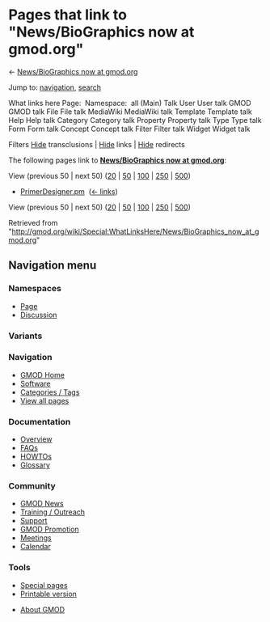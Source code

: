 <div id="mw-page-base" class="noprint">

</div>

<div id="mw-head-base" class="noprint">

</div>

<div id="content" class="mw-body" role="main">

<span id="top"></span>

<div id="mw-js-message" style="display:none;">

</div>



# <span dir="auto">Pages that link to "News/BioGraphics now at gmod.org"</span>

<div id="bodyContent">

<div id="contentSub">

← [News/BioGraphics now at
gmod.org](/wiki/News/BioGraphics_now_at_gmod.org "News/BioGraphics now at gmod.org")

</div>

<div id="jump-to-nav" class="mw-jump">

Jump to: [navigation](#mw-navigation), [search](#p-search)

</div>

<div id="mw-content-text">

What links here Page:  Namespace:  all (Main) Talk User User talk GMOD
GMOD talk File File talk MediaWiki MediaWiki talk Template Template talk
Help Help talk Category Category talk Property Property talk Type Type
talk Form Form talk Concept Concept talk Filter Filter talk Widget
Widget talk

Filters
[Hide](/mediawiki/index.php?title=Special:WhatLinksHere/News/BioGraphics_now_at_gmod.org&hidetrans=1 "Special:WhatLinksHere/News/BioGraphics now at gmod.org")
transclusions \|
[Hide](/mediawiki/index.php?title=Special:WhatLinksHere/News/BioGraphics_now_at_gmod.org&hidelinks=1 "Special:WhatLinksHere/News/BioGraphics now at gmod.org")
links \|
[Hide](/mediawiki/index.php?title=Special:WhatLinksHere/News/BioGraphics_now_at_gmod.org&hideredirs=1 "Special:WhatLinksHere/News/BioGraphics now at gmod.org")
redirects

The following pages link to **[News/BioGraphics now at
gmod.org](/wiki/News/BioGraphics_now_at_gmod.org "News/BioGraphics now at gmod.org")**:

View (previous 50 \| next 50)
([20](/mediawiki/index.php?title=Special:WhatLinksHere/News/BioGraphics_now_at_gmod.org&limit=20 "Special:WhatLinksHere/News/BioGraphics now at gmod.org")
\|
[50](/mediawiki/index.php?title=Special:WhatLinksHere/News/BioGraphics_now_at_gmod.org&limit=50 "Special:WhatLinksHere/News/BioGraphics now at gmod.org")
\|
[100](/mediawiki/index.php?title=Special:WhatLinksHere/News/BioGraphics_now_at_gmod.org&limit=100 "Special:WhatLinksHere/News/BioGraphics now at gmod.org")
\|
[250](/mediawiki/index.php?title=Special:WhatLinksHere/News/BioGraphics_now_at_gmod.org&limit=250 "Special:WhatLinksHere/News/BioGraphics now at gmod.org")
\|
[500](/mediawiki/index.php?title=Special:WhatLinksHere/News/BioGraphics_now_at_gmod.org&limit=500 "Special:WhatLinksHere/News/BioGraphics now at gmod.org"))

- [PrimerDesigner.pm](/wiki/PrimerDesigner.pm "PrimerDesigner.pm") ‎
  <span class="mw-whatlinkshere-tools">([←
  links](/mediawiki/index.php?title=Special:WhatLinksHere&target=PrimerDesigner.pm "Special:WhatLinksHere"))</span>

View (previous 50 \| next 50)
([20](/mediawiki/index.php?title=Special:WhatLinksHere/News/BioGraphics_now_at_gmod.org&limit=20 "Special:WhatLinksHere/News/BioGraphics now at gmod.org")
\|
[50](/mediawiki/index.php?title=Special:WhatLinksHere/News/BioGraphics_now_at_gmod.org&limit=50 "Special:WhatLinksHere/News/BioGraphics now at gmod.org")
\|
[100](/mediawiki/index.php?title=Special:WhatLinksHere/News/BioGraphics_now_at_gmod.org&limit=100 "Special:WhatLinksHere/News/BioGraphics now at gmod.org")
\|
[250](/mediawiki/index.php?title=Special:WhatLinksHere/News/BioGraphics_now_at_gmod.org&limit=250 "Special:WhatLinksHere/News/BioGraphics now at gmod.org")
\|
[500](/mediawiki/index.php?title=Special:WhatLinksHere/News/BioGraphics_now_at_gmod.org&limit=500 "Special:WhatLinksHere/News/BioGraphics now at gmod.org"))

</div>

<div class="printfooter">

Retrieved from
"<http://gmod.org/wiki/Special:WhatLinksHere/News/BioGraphics_now_at_gmod.org>"

</div>

<div id="catlinks" class="catlinks catlinks-allhidden">

</div>

<div class="visualClear">

</div>

</div>

</div>

<div id="mw-navigation">

## Navigation menu

<div id="mw-head">



<div id="left-navigation">

<div id="p-namespaces" class="vectorTabs" role="navigation"
aria-labelledby="p-namespaces-label">

### Namespaces

- <span id="ca-nstab-main"><a href="/wiki/News/BioGraphics_now_at_gmod.org" accesskey="c"
  title="View the content page [c]">Page</a></span>
- <span id="ca-talk"><a
  href="/mediawiki/index.php?title=Talk:News/BioGraphics_now_at_gmod.org&amp;action=edit&amp;redlink=1"
  accesskey="t"
  title="Discussion about the content page [t]">Discussion</a></span>

</div>

<div id="p-variants" class="vectorMenu emptyPortlet" role="navigation"
aria-labelledby="p-variants-label">

### 

### Variants[](#)

<div class="menu">

</div>

</div>

</div>

<div id="right-navigation">





</div>



</div>

</div>

</div>

<div id="mw-panel">

<div id="p-logo" role="banner">

<a href="/wiki/Main_Page"
style="background-image: url(http://gmod.org/images/GMOD-cogs.png);"
title="Visit the main page"></a>

</div>

<div id="p-Navigation" class="portal" role="navigation"
aria-labelledby="p-Navigation-label">

### Navigation

<div class="body">

- <span id="n-GMOD-Home">[GMOD Home](/wiki/Main_Page)</span>
- <span id="n-Software">[Software](/wiki/GMOD_Components)</span>
- <span id="n-Categories-.2F-Tags">[Categories /
  Tags](/wiki/Categories)</span>
- <span id="n-View-all-pages">[View all
  pages](/wiki/Special:AllPages)</span>

</div>

</div>

<div id="p-Documentation" class="portal" role="navigation"
aria-labelledby="p-Documentation-label">

### Documentation

<div class="body">

- <span id="n-Overview">[Overview](/wiki/Overview)</span>
- <span id="n-FAQs">[FAQs](/wiki/Category:FAQ)</span>
- <span id="n-HOWTOs">[HOWTOs](/wiki/Category:HOWTO)</span>
- <span id="n-Glossary">[Glossary](/wiki/Glossary)</span>

</div>

</div>

<div id="p-Community" class="portal" role="navigation"
aria-labelledby="p-Community-label">

### Community

<div class="body">

- <span id="n-GMOD-News">[GMOD News](/wiki/GMOD_News)</span>
- <span id="n-Training-.2F-Outreach">[Training /
  Outreach](/wiki/Training_and_Outreach)</span>
- <span id="n-Support">[Support](/wiki/Support)</span>
- <span id="n-GMOD-Promotion">[GMOD
  Promotion](/wiki/GMOD_Promotion)</span>
- <span id="n-Meetings">[Meetings](/wiki/Meetings)</span>
- <span id="n-Calendar">[Calendar](/wiki/Calendar)</span>

</div>

</div>

<div id="p-tb" class="portal" role="navigation"
aria-labelledby="p-tb-label">

### Tools

<div class="body">

- <span id="t-specialpages"><a href="/wiki/Special:SpecialPages" accesskey="q"
  title="A list of all special pages [q]">Special pages</a></span>
- <span id="t-print"><a
  href="/mediawiki/index.php?title=Special:WhatLinksHere/News/BioGraphics_now_at_gmod.org&amp;printable=yes"
  rel="alternate" accesskey="p"
  title="Printable version of this page [p]">Printable version</a></span>

</div>

</div>

</div>

</div>

<div id="footer" role="contentinfo">

- <span id="footer-places-about">[About
  GMOD](/wiki/GMOD:About "GMOD:About")</span>

<!-- -->






</div>
